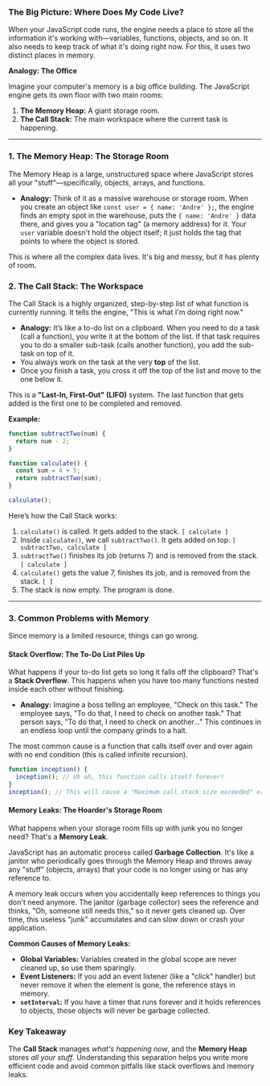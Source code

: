 ### The Big Picture: Where Does My Code Live?

When your JavaScript code runs, the engine needs a place to store all the information it's working with—variables, functions, objects, and so on. It also needs to keep track of what it's doing right now. For this, it uses two distinct places in memory.

**Analogy: The Office**

Imagine your computer's memory is a big office building. The JavaScript engine gets its own floor with two main rooms:
1.  **The Memory Heap:** A giant storage room.
2.  **The Call Stack:** The main workspace where the current task is happening.

---

### 1. The Memory Heap: The Storage Room

The Memory Heap is a large, unstructured space where JavaScript stores all your "stuff"—specifically, objects, arrays, and functions.

*   **Analogy:** Think of it as a massive warehouse or storage room. When you create an object like `const user = { name: 'Andre' };`, the engine finds an empty spot in the warehouse, puts the `{ name: 'Andre' }` data there, and gives you a "location tag" (a memory address) for it. Your `user` variable doesn't hold the object itself; it just holds the tag that points to where the object is stored.

This is where all the complex data lives. It's big and messy, but it has plenty of room.

### 2. The Call Stack: The Workspace

The Call Stack is a highly organized, step-by-step list of what function is currently running. It tells the engine, "This is what I'm doing right now."

*   **Analogy:** It’s like a to-do list on a clipboard. When you need to do a task (call a function), you write it at the bottom of the list. If that task requires you to do a smaller sub-task (calls another function), you add the sub-task on top of it.
*   You always work on the task at the very **top** of the list.
*   Once you finish a task, you cross it off the top of the list and move to the one below it.

This is a **"Last-In, First-Out" (LIFO)** system. The last function that gets added is the first one to be completed and removed.

**Example:**
```javascript
function subtractTwo(num) {
  return num - 2;
}

function calculate() {
  const sum = 4 + 5;
  return subtractTwo(sum);
}

calculate();
```
Here’s how the Call Stack works:

1.  `calculate()` is called. It gets added to the stack. `[ calculate ]`
2.  Inside `calculate()`, we call `subtractTwo()`. It gets added on top. `[ subtractTwo, calculate ]`
3.  `subtractTwo()` finishes its job (returns 7) and is removed from the stack. `[ calculate ]`
4.  `calculate()` gets the value 7, finishes its job, and is removed from the stack. `[ ]`
5.  The stack is now empty. The program is done.

---

### 3. Common Problems with Memory

Since memory is a limited resource, things can go wrong.

#### Stack Overflow: The To-Do List Piles Up

What happens if your to-do list gets so long it falls off the clipboard? That's a **Stack Overflow**. This happens when you have too many functions nested inside each other without finishing.

*   **Analogy:** Imagine a boss telling an employee, "Check on this task." The employee says, "To do that, I need to check on another task." That person says, "To do that, I need to check on another..." This continues in an endless loop until the company grinds to a halt.

The most common cause is a function that calls itself over and over again with no end condition (this is called infinite recursion).

```javascript
function inception() {
  inception(); // Uh oh, this function calls itself forever!
}
inception(); // This will cause a "Maximum call stack size exceeded" error.
```

#### Memory Leaks: The Hoarder's Storage Room

What happens when your storage room fills up with junk you no longer need? That's a **Memory Leak**.

JavaScript has an automatic process called **Garbage Collection**. It's like a janitor who periodically goes through the Memory Heap and throws away any "stuff" (objects, arrays) that your code is no longer using or has any reference to.

A memory leak occurs when you accidentally keep references to things you don't need anymore. The janitor (garbage collector) sees the reference and thinks, "Oh, someone still needs this," so it never gets cleaned up. Over time, this useless "junk" accumulates and can slow down or crash your application.

**Common Causes of Memory Leaks:**
*   **Global Variables:** Variables created in the global scope are never cleaned up, so use them sparingly.
*   **Event Listeners:** If you add an event listener (like a "click" handler) but never remove it when the element is gone, the reference stays in memory.
*   **`setInterval`:** If you have a timer that runs forever and it holds references to objects, those objects will never be garbage collected.

### Key Takeaway

The **Call Stack** manages *what's happening now*, and the **Memory Heap** stores *all your stuff*. Understanding this separation helps you write more efficient code and avoid common pitfalls like stack overflows and memory leaks.
